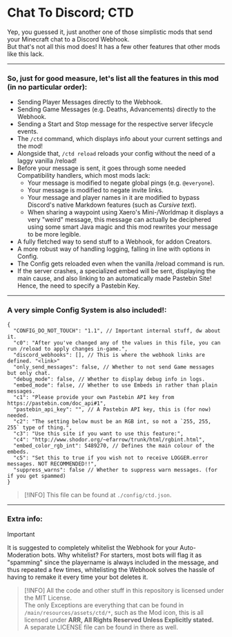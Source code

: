 # Chat To Discord; CTD
Yep, you guessed it, just another one of those simplistic mods that send your Minecraft chat to a Discord Webhook.  
But that's not all this mod does! It has a few other features that other mods like this lack.

---
### So, just for good measure, let's list all the features in this mod (in no particular order):
- Sending Player Messages directly to the Webhook.
- Sending Game Messages (e.g. Deaths, Advancements) directly to the Webhook.
- Sending a Start and Stop message for the respective server lifecycle events.
- The `/ctd` command, which displays info about your current settings and the mod!
- Alongside that, `/ctd reload` reloads your config without the need of a laggy vanilla /reload!
- Before your message is sent, it goes through some needed Compatibility handlers, which most mods lack:
  - Your message is modified to negate global pings (e.g. `@everyone`).
  - Your message is modified to negate invite links.
  - Your message and player names in it are modified to bypass Discord's native Markdown features (such as _Cursive text_).
  - When sharing a waypoint using Xaero's Mini-/Worldmap it displays a very "weird" message, this message can actually be deciphered using some smart Java magic and this mod rewrites your message to be more legible.
- A fully fletched way to send stuff to a Webhook, for addon Creators.
- A more robust way of handling logging, falling in line with options in Config.
- The Config gets reloaded even when the vanilla /reload command is run.
- If the server crashes, a specialized embed will be sent, displaying the main cause, and also linking to an automatically made Pastebin Site! Hence, the need to specify a Pastebin Key.
---
### A very simple Config System is also included!:
```json5
{
  "CONFIG_DO_NOT_TOUCH": "1.1", // Important internal stuff, dw about it.
  "c0": "After you've changed any of the values in this file, you can run /reload to apply changes in-game.",
  "discord_webhooks": [], // This is where the webhook links are defined. "<link>"
  "only_send_messages": false, // Whether to not send Game messages but only chat.
  "debug_mode": false, // Whether to display debug info in logs.
  "embed_mode": false, // Whether to use Embeds in rather than plain messages.
  "c1": "Please provide your own Pastebin API key from https://pastebin.com/doc_api#1",
  "pastebin_api_key": "", // A Pastebin API key, this is (for now) needed.
  "c2": "The setting below must be an RGB int, so not a `255, 255, 255` type of thing.",
  "c3": "Use this site if you want to use this feature:",
  "c4": "http://www.shodor.org/~efarrow/trunk/html/rgbint.html",
  "embed_color_rgb_int": 5489270, // Defines the main colour of the embeds.
  "c5": "Set this to true if you wish not to receive LOGGER.error messages. NOT RECOMMENDED!!",
  "suppress_warns": false // Whether to suppress warn messages. (for if you get spammed)
}
```
> [!INFO]
> This file can be found at `./config/ctd.json`.
---
### Extra info:
> [!IMPORTANT]
> It is suggested to completely whitelist the Webhook for your Auto-Moderation bots.
> Why whitelist? For starters, most bots will flag it as "spamming" since the playername is always included in the message, and thus repeated a few times, whitelisting the Webhook solves the hassle of having to remake it every time your bot deletes it.  

> [!INFO]
> All the code and other stuff in this repository is licensed under the MIT License.  
> The only Exceptions are everything that can be found in `/main/resources/assets/ctd/*`, such as the Mod icon, this is all licensed under **ARR, All Rights Reserved Unless Explicitly stated.**  
> A separate LICENSE file can be found in there as well.
